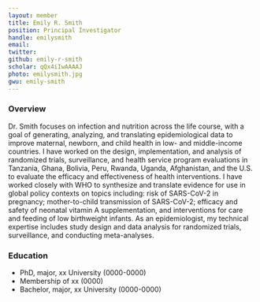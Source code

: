 ```yaml
---
layout: member
title: Emily R. Smith
position: Principal Investigator
handle: emilysmith
email: 
twitter:
github: emily-r-smith
scholar: qQx4iIwAAAAJ
photo: emilysmith.jpg
gwu: emily-smith
---
```


### Overview
Dr. Smith focuses on infection and nutrition across the life course, with a goal of generating, analyzing, and translating epidemiological data to improve maternal, newborn, and child health in low- and middle-income countries. I have worked on the design, implementation, and analysis of randomized trials, surveillance, and health service program evaluations in Tanzania, Ghana, Bolivia, Peru, Rwanda, Uganda, Afghanistan, and the U.S. to evaluate the efficacy and effectiveness of health interventions. I have worked closely with WHO to synthesize and translate evidence for use in global policy contexts on topics including: risk of SARS-CoV-2 in pregnancy; mother-to-child transmission of SARS-CoV-2; efficacy and safety of neonatal vitamin A supplementation, and interventions for care and feeding of low birthweight infants. As an epidemiologist, my technical expertise includes study design and data analysis for randomized trials, surveillance, and conducting meta-analyses. 

### Education
- PhD, major, xx University (0000-0000)
- Membership of xx (0000)
- Bachelor, major, xx University (0000-0000)